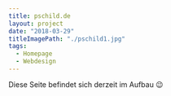 ```yaml
---
title: pschild.de
layout: project
date: "2018-03-29"
titleImagePath: "./pschild1.jpg"
tags:
  - Homepage
  - Webdesign
---
```

Diese Seite befindet sich derzeit im Aufbau :wink: